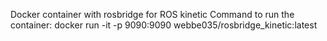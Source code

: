 Docker container with rosbridge for ROS kinetic
Command to run the container: docker run -it -p 9090:9090 webbe035/rosbridge_kinetic:latest
